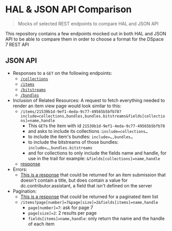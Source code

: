 # HAL & JSON API Comparison
> Mocks of selected REST endpoints to compare HAL and JSON API

This repository contains a few endpoints mocked out in both HAL and JSON API to be able to compare them in order to choose a format for the DSpace 7 REST API


## JSON API
- Responses to a `GET` on the following endpoints: 
	- [`/collections`](json-api/json-api-collections.json)
	- [`/items`](json-api/json-api-items.json)
	- [`/bitstreams`](json-api/json-api-bitstreams.json)
	- [`/bundles`](json-api/json-api-bundles.json)
- Inclusion of Related Resources: A request to fetch everything needed to render an item view page would look similar to this:
	- `/items/21539b1d-9ef1-4eda-9c77-49565b5bfb78?include=collections,bundles,bundles.bitstreams&fields[collections]=name,handle`
		- This `GET`s the item with id `21539b1d-9ef1-4eda-9c77-49565b5bfb78` 
		- and asks to include its collections :`include=collections…`
		- to include the item's bundles: `include=…,bundles…`
		- to include the bitstreams of those bundles: `include=…,bundles.bitstreams`
		- and for collections to only include the fields name and handle, for use in the trail for example:  `&fields[collections]=name,handle`
	- [response](json-api/json-api-items-included.json)
- Errors:
	- [This is a response](json-api/json-api-errors.json) that could be returned for an item submission that doesn't contain a title, but does contain a value for dc.contributor.assistant, a field that isn't defined on the server
- Pagination:
	- [This is a response](json-api/json-api-pagination.json) that could be returned for a paginated item list
	- `/items?page[number]=7&page[size]=2&fields[items]=name,handle`
		- `page[number]=7`: ask for page 7
		- `page[size]=2`: 2 results per page
		- `fields[items]=name,handle`: only return the name and the handle of each item


